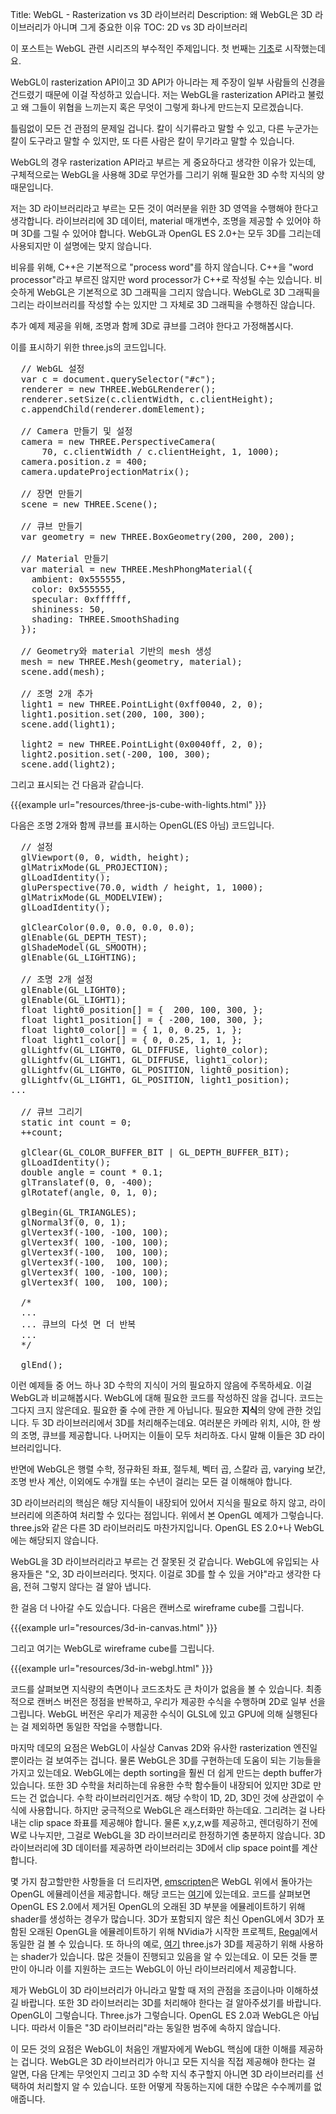 Title: WebGL - Rasterization vs 3D 라이브러리
Description: 왜 WebGL은 3D 라이브러리가 아니며 그게 중요한 이유
TOC: 2D vs 3D 라이브러리


이 포스트는 WebGL 관련 시리즈의 부수적인 주제입니다.
첫 번째는 [기초](webgl-fundamentals.html)로 시작했는데요.

WebGL이 rasterization API이고 3D API가 아니라는 제 주장이 일부 사람들의 신경을 건드렸기 때문에 이걸 작성하고 있습니다.
저는 WebGL을 rasterization API라고 불렀고 왜 그들이 위협을 느끼는지 혹은 무엇이 그렇게 화나게 만드는지 모르겠습니다.

틀림없이 모든 건 관점의 문제일 겁니다.
칼이 식기류라고 말할 수 있고, 다른 누군가는 칼이 도구라고 말할 수 있지만, 또 다른 사람은 칼이 무기라고 말할 수 있습니다.

WebGL의 경우 rasterization API라고 부르는 게 중요하다고 생각한 이유가 있는데, 구체적으로는 WebGL을 사용해 3D로 무언가를 그리기 위해 필요한 3D 수학 지식의 양 때문입니다.

저는 3D 라이브러리라고 부르는 모든 것이 여러분을 위한 3D 영역을 수행해야 한다고 생각합니다.
라이브러리에 3D 데이터, material 매개변수, 조명을 제공할 수 있어야 하며 3D를 그릴 수 있어야 합니다.
WebGL과 OpenGL ES 2.0+는 모두 3D를 그리는데 사용되지만 이 설명에는 맞지 않습니다.

비유를 위해, C++은 기본적으로 "process word"를 하지 않습니다.
C++을 "word processor"라고 부르진 않지만 word processor가 C++로 작성될 수는 있습니다.
비슷하게 WebGL은 기본적으로 3D 그래픽을 그리지 않습니다.
WebGL로 3D 그래픽을 그리는 라이브러리를 작성할 수는 있지만 그 자체로 3D 그래픽을 수행하진 않습니다.

추가 예제 제공을 위해, 조명과 함께 3D로 큐브를 그려야 한다고 가정해봅시다.

이를 표시하기 위한 three.js의 코드입니다.

<pre class="prettyprint showlinemods">
  // WebGL 설정
  var c = document.querySelector("#c");
  renderer = new THREE.WebGLRenderer();
  renderer.setSize(c.clientWidth, c.clientHeight);
  c.appendChild(renderer.domElement);

  // Camera 만들기 및 설정
  camera = new THREE.PerspectiveCamera(
      70, c.clientWidth / c.clientHeight, 1, 1000);
  camera.position.z = 400;
  camera.updateProjectionMatrix();

  // 장면 만들기
  scene = new THREE.Scene();

  // 큐브 만들기
  var geometry = new THREE.BoxGeometry(200, 200, 200);

  // Material 만들기
  var material = new THREE.MeshPhongMaterial({
    ambient: 0x555555,
    color: 0x555555,
    specular: 0xffffff,
    shininess: 50,
    shading: THREE.SmoothShading
  });

  // Geometry와 material 기반의 mesh 생성
  mesh = new THREE.Mesh(geometry, material);
  scene.add(mesh);

  // 조명 2개 추가
  light1 = new THREE.PointLight(0xff0040, 2, 0);
  light1.position.set(200, 100, 300);
  scene.add(light1);

  light2 = new THREE.PointLight(0x0040ff, 2, 0);
  light2.position.set(-200, 100, 300);
  scene.add(light2);
</pre>

그리고 표시되는 건 다음과 같습니다.

{{{example url="resources/three-js-cube-with-lights.html" }}}

다음은 조명 2개와 함께 큐브를 표시하는 OpenGL(ES 아님) 코드입니다.

<pre class="prettyprint showlinemods">
  // 설정
  glViewport(0, 0, width, height);
  glMatrixMode(GL_PROJECTION);
  glLoadIdentity();
  gluPerspective(70.0, width / height, 1, 1000);
  glMatrixMode(GL_MODELVIEW);
  glLoadIdentity();

  glClearColor(0.0, 0.0, 0.0, 0.0);
  glEnable(GL_DEPTH_TEST);
  glShadeModel(GL_SMOOTH);
  glEnable(GL_LIGHTING);

  // 조명 2개 설정
  glEnable(GL_LIGHT0);
  glEnable(GL_LIGHT1);
  float light0_position[] = {  200, 100, 300, };
  float light1_position[] = { -200, 100, 300, };
  float light0_color[] = { 1, 0, 0.25, 1, };
  float light1_color[] = { 0, 0.25, 1, 1, };
  glLightfv(GL_LIGHT0, GL_DIFFUSE, light0_color);
  glLightfv(GL_LIGHT1, GL_DIFFUSE, light1_color);
  glLightfv(GL_LIGHT0, GL_POSITION, light0_position);
  glLightfv(GL_LIGHT1, GL_POSITION, light1_position);
...

  // 큐브 그리기
  static int count = 0;
  ++count;

  glClear(GL_COLOR_BUFFER_BIT | GL_DEPTH_BUFFER_BIT);
  glLoadIdentity();
  double angle = count * 0.1;
  glTranslatef(0, 0, -400);
  glRotatef(angle, 0, 1, 0);

  glBegin(GL_TRIANGLES);
  glNormal3f(0, 0, 1);
  glVertex3f(-100, -100, 100);
  glVertex3f( 100, -100, 100);
  glVertex3f(-100,  100, 100);
  glVertex3f(-100,  100, 100);
  glVertex3f( 100, -100, 100);
  glVertex3f( 100,  100, 100);

  /*
  ...
  ... 큐브의 다섯 면 더 반복
  ...
  */

  glEnd();
</pre>

이런 예제들 중 어느 하나 3D 수학의 지식이 거의 필요하지 않음에 주목하세요.
이걸 WebGL과 비교해봅시다.
WebGL에 대해 필요한 코드를 작성하진 않을 겁니다.
코드는 그다지 크지 않은데요.
필요한 줄 수에 관한 게 아닙니다.
필요한 **지식**의 양에 관한 것입니다.
두 3D 라이브러리에서 3D를 처리해주는데요.
여러분은 카메라 위치, 시야, 한 쌍의 조명, 큐브를 제공합니다.
나머지는 이들이 모두 처리하죠.
다시 말해 이들은 3D 라이브러리입니다.

반면에 WebGL은 행렬 수학, 정규화된 좌표, 절두체, 벡터 곱, 스칼라 곱, varying 보간, 조명 반사 계산, 이외에도 수개월 또는 수년이 걸리는 모든 걸 이해해야 합니다.

3D 라이브러리의 핵심은 해당 지식들이 내장되어 있어서 지식을 필요로 하지 않고, 라이브러리에 의존하여 처리할 수 있다는 점입니다.
위에서 본 OpenGL 예제가 그렇습니다.
three.js와 같은 다른 3D 라이브러리도 마찬가지입니다.
OpenGL ES 2.0+나 WebGL에는 해당되지 않습니다.

WebGL을 3D 라이브러리라고 부르는 건 잘못된 것 같습니다.
WebGL에 유입되는 사용자들은 "오, 3D 라이브러리다. 멋지다. 이걸로 3D를 할 수 있을 거야"라고 생각한 다음, 전혀 그렇지 않다는 걸 알아 냅니다.

한 걸음 더 나아갈 수도 있습니다.
다음은 캔버스로 wireframe cube를 그립니다.

{{{example url="resources/3d-in-canvas.html" }}}

그리고 여기는 WebGL로 wireframe cube를 그립니다.

{{{example url="resources/3d-in-webgl.html" }}}

코드를 살펴보면 지식량의 측면이나 코드조차도 큰 차이가 없음을 볼 수 있습니다.
최종적으로 캔버스 버전은 정점을 반복하고, 우리가 제공한 수식을 수행하며 2D로 일부 선을 그립니다.
WebGL 버전은 우리가 제공한 수식이 GLSL에 있고 GPU에 의해 실행된다는 걸 제외하면 동일한 작업을 수행합니다.

마지막 데모의 요점은 WebGL이 사실상 Canvas 2D와 유사한 rasterization 엔진일 뿐이라는 걸 보여주는 겁니다.
물론 WebGL은 3D를 구현하는데 도움이 되는 기능들을 가지고 있는데요.
WebGL에는 depth sorting을 훨씬 더 쉽게 만드는 depth buffer가 있습니다.
또한 3D 수학을 처리하는데 유용한 수학 함수들이 내장되어 있지만 3D로 만드는 건 없습니다.
수학 라이브러리인거죠.
해당 수학이 1D, 2D, 3D인 것에 상관없이 수식에 사용합니다.
하지만 궁극적으로 WebGL은 래스터화만 하는데요.
그리려는 걸 나타내는 clip space 좌표를 제공해야 합니다.
물론 x,y,z,w를 제공하고, 렌더링하기 전에 W로 나누지만, 그걸로 WebGL을 3D 라이브러리로 한정하기엔 충분하지 않습니다.
3D 라이브러리에 3D 데이터를 제공하면 라이브러리는 3D에서 clip space point를 계산합니다.

몇 가지 참고할만한 사항들을 더 드리자면, [emscripten](https://emscripten.org/)은 WebGL 위에서 돌아가는 OpenGL 에뮬레이션을 제공합니다.
해당 코드는 [여기](https://github.com/emscripten-core/emscripten/blob/master/src/library_glemu.js)에 있는데요.
코드를 살펴보면 OpenGL ES 2.0에서 제거된 OpenGL의 오래된 3D 부분을 에뮬레이트하기 위해 shader를 생성하는 경우가 많습니다.
3D가 포함되지 않은 최신 OpenGL에서 3D가 포함된 오래된 OpenGL을 에뮬레이트하기 위해 NVidia가 시작한 프로젝트, [Regal](https://github.com/p3/regal/blob/184c62b7d7761481609ef1c1484ada659ae181b9/src/regal/RegalIff.cpp)에서 동일한 걸 볼 수 있습니다.
또 하나의 예로, [여기](https://gist.github.com/greggman/41d93c00649cba78abdbfc1231c9158c) three.js가 3D를 제공하기 위해 사용하는 shader가 있습니다.
많은 것들이 진행되고 있음을 알 수 있는데요.
이 모든 것들 뿐만이 아니라 이를 지원하는 코드는 WebGL이 아닌 라이브러리에서 제공합니다.

제가 WebGL이 3D 라이브러리가 아니라고 말할 때 저의 관점을 조금이나마 이해하셨길 바랍니다.
또한 3D 라이브러리는 3D를 처리해야 한다는 걸 알아주셨기를 바랍니다.
OpenGL이 그렇습니다.
Three.js가 그렇습니다.
OpenGL ES 2.0과 WebGL은 아닙니다.
따라서 이들은 "3D 라이브러리"라는 동일한 범주에 속하지 않습니다.

이 모든 것의 요점은 WebGL이 처음인 개발자에게 WebGL 핵심에 대한 이해를 제공하는 겁니다.
WebGL은 3D 라이브러리가 아니고 모든 지식을 직접 제공해야 한다는 걸 알면, 다음 단계는 무엇인지 그리고 3D 수학 지식 추구할지 아니면 3D 라이브러리를 선택하여 처리할지 알 수 있습니다.
또한 어떻게 작동하는지에 대한 수많은 수수께끼를 없애줍니다.

